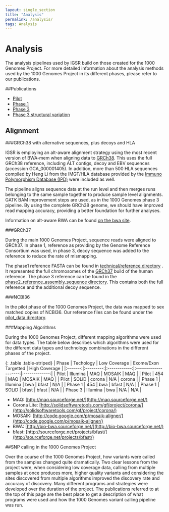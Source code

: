 ```yaml
---
layout: single_section
title: "Analysis"
permalink: /analysis/
tags: Analysis
---
```


# Analysis

The analysis pipelines used by IGSR build on those created for the 1000 Genomes Project. For more detailed information about the analysis methods used by the 1000 Genomes Project in its different phases, please refer to our publications. 

##Publications

- [Pilot](http://www.nature.com/nature/journal/v467/n7319/full/nature09534.html)
- [Phase 1](http://www.nature.com/nature/journal/v491/n7422/full/nature11632.html)
- [Phase 3](http://www.nature.com/nature/journal/v526/n7571/full/nature15393.html) 
- [Phase 3 structural variation](http://www.nature.com/nature/journal/v526/n7571/full/nature15394.html)

## Alignment

###GRCh38 with alternative sequences, plus decoys and HLA

IGSR is employing an alt-aware alignment strategy using the most recent version of BWA-mem when aligning data to [GRCh38](http://ftp.1000genomes.ebi.ac.uk/vol1/ftp/technical/reference/GRCh38_reference_genome/).  This uses the full GRCh38 reference, including ALT contigs, decoy and EBV sequences (accession GCA_000001405). In addition, more than 500 HLA sequences compiled by Heng Li from the IMGT/HLA database provided by the [Immuno Polymorphism Database (IPD)](https://www.ebi.ac.uk/ipd/) were included as well. 

The pipeline aligns sequence data at the run level and then merges runs belonging to the same sample together to produce sample level alignments. GATK BAM improvement steps are used, as in the 1000 Genomes phase 3 pipeline. By using the complete GRCh38 genome, we should have improved read mapping accuracy, providing a better foundation for further analyses.

Information on alt-aware BWA can be found [on the bwa site](https://github.com/lh3/bwa/blob/master/README-alt.md).

###GRCh37

During the main 1000 Genomes Project, sequence reads were aligned to GRCh37. In phase 1, reference as providing by the Genome Reference Consortium was used, in phase 3, decoy sequence was added to the reference to reduce the rate of mismapping. 

The phase1 reference FASTA can be found in [technical/reference directory](ftp://ftp.1000genomes.ebi.ac.uk/vol1/ftp/technical/reference/human_g1k_v37.fasta.gz) . It represented the full chromosomes of the [GRCh37](http://www.ncbi.nlm.nih.gov/projects/genome/assembly/grc/human/index.shtml) build of the human reference. The phase 3 reference can be found in the [phase2_reference_assembly_sequence directory](ftp://ftp.1000genomes.ebi.ac.uk/vol1/ftp/technical/reference/phase2_reference_assembly_sequence/). This contains both the full reference and the additional decoy sequence.

###NCBI36

In the pilot phase of the 1000 Genomes Project, the data was mapped to sex matched copies of NCBI36. Our reference files can be found under the [pilot_data directory](ftp://ftp.1000genomes.ebi.ac.uk/vol1/ftp/pilot_data/technical/reference/).

###Mapping Algorithms

During the 1000 Genomes Project, different mapping algorithms were used for data types. The table below describes which algorithms were used for the different data types and technology combinations in the different phases of the project.

{: .table .table-striped}
| Phase   | Techology | Low Coverage | Exome/Exon Targetted | High Coverage |
|:-------:|:---------:|:------------:|:--------------------:|:-------------:|
| Pilot   | Illumina  | MAQ          | MOSAIK               | MAQ           |
| Pilot   | 454       | MAQ          | MOSAIK               | MAQ           |
| Pilot   | SOLiD     | corona       | N/A                  | corona        |
| Phase 1 | Illumina  | bwa          | bfast                | N/A           |
| Phase 1 | 454       | bwa          | bfast                | N/A           |
| Phase 1 | SOLiD     | bfast        | bfast                | N/A           |
| Phase 3 | Illumina  | bwa          | N/A                  | N/A           |


 - MAQ: [http://maq.sourceforge.net/](http://maq.sourceforge.net/)  
 - Corona Lite: [http://solidsoftwaretools.com/gf/project/corona/](http://solidsoftwaretools.com/gf/project/corona/)  
 - MOSAIK: [http://code.google.com/p/mosaik-aligner/](http://code.google.com/p/mosaik-aligner/)
 - BWA: [http://bio-bwa.sourceforge.net/](http://bio-bwa.sourceforge.net/)
 - bfast: [http://sourceforge.net/projects/bfast/](http://sourceforge.net/projects/bfast/)

##SNP calling in the 1000 Genomes Project

Over the course of the 1000 Genomes Project, how variants were called from the samples changed quite dramatically. Two clear lessons from the project were, when considering low coverage data, calling from multiple samples at once produces more, higher quality variants and considering the sites discovered from multiple algorithms improved the discovery rate and accuracy of discovery. Many different programs and strategies were developed over the duration of the project. The publications referred to at the top of this page are the best place to get a description of what programs were used and how the 1000 Genomes variant calling pipeline was run.
